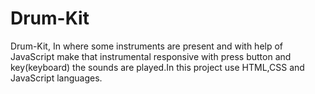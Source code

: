 # Drum-Kit
Drum-Kit, In where some instruments are present and with help of JavaScript make that instrumental responsive with press button and key(keyboard)  the sounds are played.In this project use HTML,CSS and JavaScript languages.
